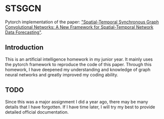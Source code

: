# STSGCN
Pytorch implementation of the paper: ["Spatial-Temporal Synchronous Graph Convolutional Networks: A New Framework for Spatial-Temporal Network Data Forecasting"](https://ojs.aaai.org/index.php/AAAI/article/view/5438).

## Introduction
This is an artificial intelligence homework in my junior year. It mainly uses the pytorch framework to reproduce the code of this paper. Through this homework, I have deepened my understanding and knowledge of graph neural networks and greatly improved my coding ability.

## TODO
Since this was a major assignment I did a year ago, there may be many details that I have forgotten. If I have time later, I will try my best to provide detailed official documentation.

